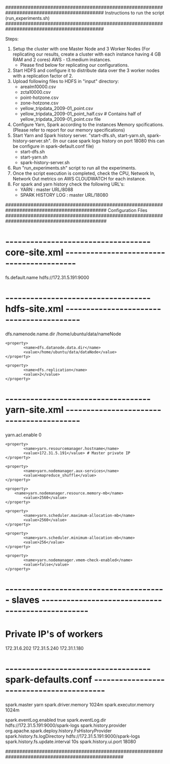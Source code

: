 ###########################################################################################
                            Instructions to run the script (run_experiments.sh)
###########################################################################################

Steps:
1. Setup the cluster with one Master Node and 3 Worker Nodes (For replicating our results, create a cluster with each instance having 4 GB RAM and 2 cores) AWS - t3.medium instances.
    - Please find below for replicating our configurations.
2. Start HDFS and configure it to distribute data over the 3 worker nodes with a replication factor of 2.
3. Upload following files to HDFS in "input" directory:
    - arealm10000.csv
    - zcta10000.csv
    - point-hotzone.csv
    - zone-hotzone.csv
    - yellow_tripdata_2009-01_point.csv
    - yellow_tripdata_2009-01_point_half.csv # Contains half of yellow_tripdata_2009-01_point.csv file
4. Configure Yarn, Spark according to the instances Memory spcifications. (Please refer to report for our memory specifications)
5. Start Yarn and Spark history server. "start-dfs.sh, start-yarn.sh, spark-history-server.sh". (In our case spark logs history on port 18080 this can be configure in spark-default.conf file)
    - start-dfs.sh
    - start-yarn.sh
    - spark-history-server.sh
6. Run "run_experiments.sh" script to run all the experiments.
7. Once the script execution is completed, check the CPU, Network In, Network Out metrics on AWS CLOUDWATCH for each instance.
8. For spark and yarn history check the following URL's:
    - YARN : master URL/8088
    - SPARK HISTORY LOG : master URL/18080


############################################################################################
                                    Configuration Files
############################################################################################
# -----------------------------------core-site.xml -----------------------------------------

<configuration>
	<property>
		<name>fs.default.name</name>
		<value>hdfs://172.31.5.191:9000</value>
	</property>
</configuration>

# -----------------------------------hdfs-site.xml -----------------------------------------
<configuration>
    <property>
            <name>dfs.namenode.name.dir</name>
            <value>/home/ubuntu/data/nameNode</value>
    </property>

    <property>
            <name>dfs.datanode.data.dir</name>
            <value>/home/ubuntu/data/dataNode</value>
    </property>

    <property>
            <name>dfs.replication</name>
            <value>2</value>
    </property>
</configuration>

# -----------------------------------yarn-site.xml -----------------------------------------
<configuration>
    <property>
            <name>yarn.acl.enable</name>
            <value>0</value>
    </property>

    <property>
            <name>yarn.resourcemanager.hostname</name>
            <value>172.31.5.191</value> # Master private IP
    </property>

    <property>
            <name>yarn.nodemanager.aux-services</name>
            <value>mapreduce_shuffle</value>
    </property>

    <property>
   	    <name>yarn.nodemanager.resource.memory-mb</name>
            <value>2560</value>
    </property>

    <property>
            <name>yarn.scheduler.maximum-allocation-mb</name>
            <value>2560</value>
    </property>

    <property>
            <name>yarn.scheduler.minimum-allocation-mb</name>
            <value>256</value>
    </property> 

    <property>
            <name>yarn.nodemanager.vmem-check-enabled</name>
            <value>false</value>
    </property>
</configuration>

# --------------------------------------- slaves -------------------------------------------------
# Private IP's of workers
172.31.6.202
172.31.5.240
172.31.1.180

# -----------------------------------spark-defaults.conf -----------------------------------------
spark.master yarn
spark.driver.memory 1024m
spark.executor.memory 1024m

spark.eventLog.enabled            true
spark.eventLog.dir                hdfs://172.31.5.191:9000/spark-logs
spark.history.provider            org.apache.spark.deploy.history.FsHistoryProvider 
spark.history.fs.logDirectory     hdfs://172.31.5.191:9000/spark-logs 
spark.history.fs.update.interval  10s 
spark.history.ui.port             18080

##################################################################################################